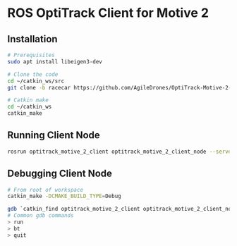 # ROS OptiTrack Client for Motive 2

## Installation

```bash
# Prerequisites
sudo apt install libeigen3-dev

# Clone the code
cd ~/catkin_ws/src
git clone -b racecar https://github.com/AgileDrones/OptiTrack-Motive-2-Client.git

# Catkin make
cd ~/catkin_ws
catkin_make
```

## Running Client Node

```bash
rosrun optitrack_motive_2_client optitrack_motive_2_client_node --server 192.168.1.12 --local 192.168.1.103
```

## Debugging Client Node

```bash
# From root of workspace
catkin_make -DCMAKE_BUILD_TYPE=Debug

gdb `catkin_find optitrack_motive_2_client optitrack_motive_2_client_node`
# Common gdb commands
> run
> bt
> quit
```
